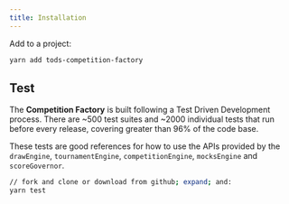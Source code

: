 ```yaml
---
title: Installation
---
```


Add to a project:

```sh
yarn add tods-competition-factory
```

## Test

The **Competition Factory** is built following a Test Driven Development process. There are ~500 test suites and ~2000 individual tests that run before every release, covering greater than 96% of the code base.

These tests are good references for how to use the APIs provided by the `drawEngine`, `tournamentEngine`, `competitionEngine`, `mocksEngine` and `scoreGovernor`.

```sh
// fork and clone or download from github; expand; and:
yarn test
```
